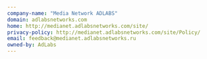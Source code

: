 ```yaml
---
company-name: "Media Network ADLABS"
domain: adlabsnetworks.com
home: http://medianet.adlabsnetworks.com/site/
privacy-policy: http://medianet.adlabsnetworks.com/site/Policy/
email: feedback@medianet.adlabsnetworks.ru
owned-by: AdLabs
---
```




